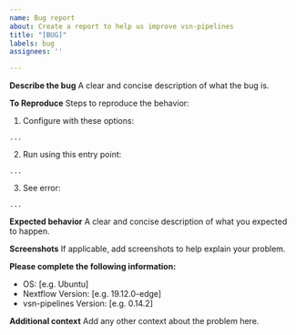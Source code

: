```yaml
---
name: Bug report
about: Create a report to help us improve vsn-pipelines
title: "[BUG]"
labels: bug
assignees: ''

---
```


**Describe the bug**
A clear and concise description of what the bug is.

**To Reproduce**
Steps to reproduce the behavior:
1. Configure with these options:
<!-- Please specify the configure command used (if applicable, otherwise delete this block): -->
```
...
```

2. Run using this entry point:
<!-- Please specify the run command used (if applicable, otherwise delete this block): -->
```
...
```

3. See error:
<!-- Please paste the full error output in this code block (if applicable, otherwise delete this block): -->
```
...
```

**Expected behavior**
A clear and concise description of what you expected to happen.

**Screenshots**
If applicable, add screenshots to help explain your problem.

**Please complete the following information:**
 - OS: [e.g. Ubuntu]
 - Nextflow Version: [e.g. 19.12.0-edge]
 - vsn-pipelines Version: [e.g. 0.14.2]

**Additional context**
Add any other context about the problem here.
